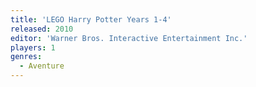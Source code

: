 ```yaml
---
title: 'LEGO Harry Potter Years 1-4'
released: 2010
editor: 'Warner Bros. Interactive Entertainment Inc.'
players: 1
genres:
  - Aventure
---
```

